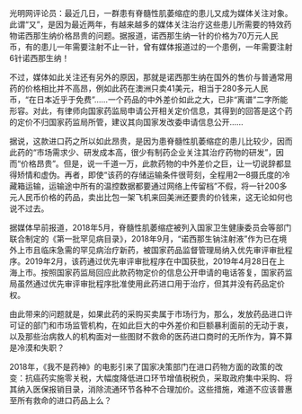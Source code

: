 

光明网评论员：最近几日，一群患有脊髓性肌萎缩症的患儿又成为媒体关注对象。此谓“又”，是因为最近两年，有越来越多的媒体关注治疗这些患儿所需要的特效药物诺西那生纳价格昂贵的问题。据报道，诺西那生纳一针的价格为70万元人民币，有的患儿一年需要注射不止一针，曾有媒体报道过的一个患例，一年需要注射6针诺西那生纳！

不过，媒体如此关注还有另外的原因，那就是诺西那生纳在国外的售价与普通常用药的价格相比并不高昂，例如此药在澳洲只卖41美元，相当于280多元人民币，“在日本近乎于免费”……一个药品的中外差价如此之大，已非“离谱”二字所能形容。对此，有律师向国家药监局申请公开相关定价信息，其得到的回答是这个药的定价不归国家药监局所管，建议其向国家发改委申请信息公开……

据说，这款进口药之所以如此昂贵，是因为患脊髓性肌萎缩症的患儿比较少，因而此药的“市场需求少、研发成本高，很少有制药企业关注其治疗药物的研发”，因而“价格昂贵”。但是，说一千道一万，此款药物的中外差价之巨，让一切说辞都显得矫情和虚伪。再者，即使“该药的存储运输条件很苛刻，全程用2—8摄氏度的冷藏箱运输，运输途中所有的温控数据都要通过网络上传留档”不假，将一针200多元人民币价格的药品，卖出比包一架飞机来回美洲还要贵的价钱来，这无论如何也说不过去。

据媒体早前报道，2018年5月，脊髓性肌萎缩症被列入国家卫生健康委员会等部门联合制定的《第一批罕见病目录》，2018年9月，“诺西那生钠注射液”作为已在境外上市且临床急需的罕见病治疗新药，被国家药品监督管理局纳入优先审评审批程序。2019年2月，该药通过优先审评审批程序在中国获批，2019年4月28日在上海上市。按照国家药监局回应此款药物定价的信息公开申请的电话答复，国家药监局虽然通过优先审评审批程序批准使用此药进口用于治疗，但其并没有药品定价权。

由此带来的问题就是，如果此药的采购买卖属于市场行为，那么，发放药品进口许可证的部门和市场监管机构，在如此巨大的中外差价和巨额暴利面前的无动于衷，以及那些治病救人的机构面对一些图财不救命的医药进口商时的无所作为，算不算是冷漠和失职？

2018年，《我不是药神》的电影引来了国家决策部门在进口药物方面的政策的改变：抗癌药实施零关税，大幅度降低进口环节增值税税负，采取政府集中采购、将其纳入医保报销目录，消除流通环节各种不合理加价。这些措施，难道不应该普惠至所有救命的进口药品上么？


